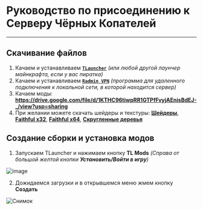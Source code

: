 # **Руководство по присоединению к Серверу Чёрных Копателей**
___

## Скачивание файлов

1. Качаем и устанавливаем [**`TLauncher`**][0] *(или любой другой лаунчер майнкрафта, если у вас пиратка)*
2. Качаем и устанавливаем [**`Radmin VPN`**][1] *(программа для удаленного подключения к локальной сети, в которой находится сервер)*
3. Качаем моды: **https://drive.google.com/file/d/1KTHC96tiwpRR1GTPfFvyjAEnisBdEJ-_/view?usp=sharing**
4. При желании можете скачать шейдеры и текстуры: [**Шейдеры**][2], [**Faithful x32**][3], [**Faithful x64**][4], [**Скругленные деревья**][5]

## Создание сборки и установка модов

1. Запускаем TLauncher и нажимаем кнопку **TL Mods** *(Справа от большой желтой кнопки **Установить/Войти в игру**)*

![image](https://user-images.githubusercontent.com/61795655/151632633-928e96ca-0a9f-4435-86be-3b535e2db423.png)

2. Дожидаемся загрузки и в открывшемся меню жмем кнопку **Создать**

![Снимок](https://user-images.githubusercontent.com/61795655/151632770-7ee09ba1-4c10-4be1-840d-5a2acb4ffb32.PNG)


[0]: https://tlauncher.org/
[1]: https://www.radmin-vpn.com/ru/
[2]: https://drive.google.com/file/d/120XMmUjoPVuEDe3kw67FrqAR-4DRB_zJ/view?usp=sharing 
[3]: https://drive.google.com/file/d/1_7h0Nz9MephEqUi9qg9feufbvtiBePXM/view?usp=sharing
[4]: https://drive.google.com/file/d/1_Ii3ojGMnD7Xa4-0lrqrH4Mom27PgSTI/view?usp=sharing
[5]: https://drive.google.com/file/d/1Ac3L599JPSxBacughxx-y70GqhDhOij5/view?usp=sharing
